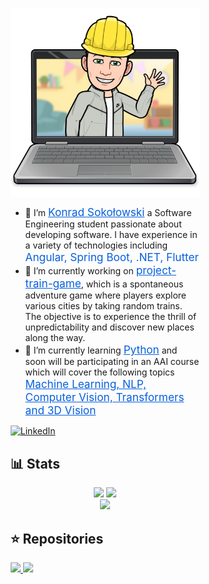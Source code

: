 <div style="margin-left: 20%; margin-right: 20%">
<p align="center"><img align="center" width="350" alt="Konrad Sokołowski" src="assets/bitmoji.png"/></p>

- 👋 I’m <a style="font-size: 1.075rem; color: #0760dd;" href="https://www.linkedin.com/in/konrad-soko%C5%82owski/?locale=en_US" target="_blank">Konrad Sokołowski</a> a Software Engineering student passionate about developing software. I have experience in a variety of technologies including <span style="font-size: 1.075rem;color: #0760dd;">Angular, Spring Boot, .NET, Flutter</span>   
- 🔭 I’m currently working on <a style="font-size: 1.075rem; color: #0760dd;" href="https://train-game-production-fe.herokuapp.com/" target="_blank">project-train-game</a>, which is a spontaneous adventure game where players explore various cities by taking random trains. The objective is to experience the thrill of unpredictability and discover new places along the way.  
- 📖 I’m currently learning <a style="font-size: 1.075rem; color: #0760dd;" href="" target="_blank">Python</a> and soon will be participating in an AAI course which will cover the following topics <a style="font-size: 1.075rem; color: #0760dd;" href="" target="_blank">Machine Learning, NLP, Computer Vision, Transformers and 3D Vision</a> 
<a href="https://www.linkedin.com/in/konrad-soko%C5%82owski/?locale=en_US" target="_blank">
    <img src="https://img.shields.io/badge/LinkedIn-%230077B5.svg?&style=flat-square&logo=linkedin&logoColor=white" alt="LinkedIn">
</a>
<!-- <a href="https://smallpdf.com/file#s=86ce4657-1f8d-435f-beec-5e3d1f6c598a" download>
    <img src="https://img.shields.io/badge/Resume-0760dd" alt="Resume">
</a> -->
<br>

## 📊 Stats
<p align="center">
    <img width="auto" src ="https://github-readme-stats.vercel.app/api?username=konrads098&show_icons=true&count_private=true&hide_border=true&hide=issues,contribs&theme=transparent">
    <img width="auto" src ="https://github-readme-stats.vercel.app/api/top-langs/?username=konrads098&layout=compact&hide_border=true&theme=transparent&langs_count=6&hide=Objective-C,html,swift,css,php">
    <br>
    <img src ="https://github-readme-streak-stats.herokuapp.com?user=konrads098&hide_border=true&theme=transparent"
>
</p>

## ⭐ Repositories 
<a href="https://github.com/team-goofy/project-train-game" target="_blank">
    <img src ="https://github-readme-stats.vercel.app/api/pin/?username=team-goofy&repo=project-train-game&hide_border=true&theme=transparent">
</a>
<a href="https://github.com/KONRADS098/chart-app" target="_blank">
    <img src ="https://github-readme-stats.vercel.app/api/pin/?username=konrads098&repo=chart-app&hide_border=true&theme=transparent">
</a>

<!--
**KONRADS098/konrads098** is a ✨ _special_ ✨ repository because its `README.md` (this file) appears on your GitHub profile.

Here are some ideas to get you started:

- 🔭 I’m currently working on ...
- 🌱 I’m currently learning ...
- 👯 I’m looking to collaborate on ...
- 🤔 I’m looking for help with ...
- 💬 Ask me about ...
- 📫 How to reach me: ...
- 😄 Pronouns: ...
- ⚡ Fun fact: ...
-->
